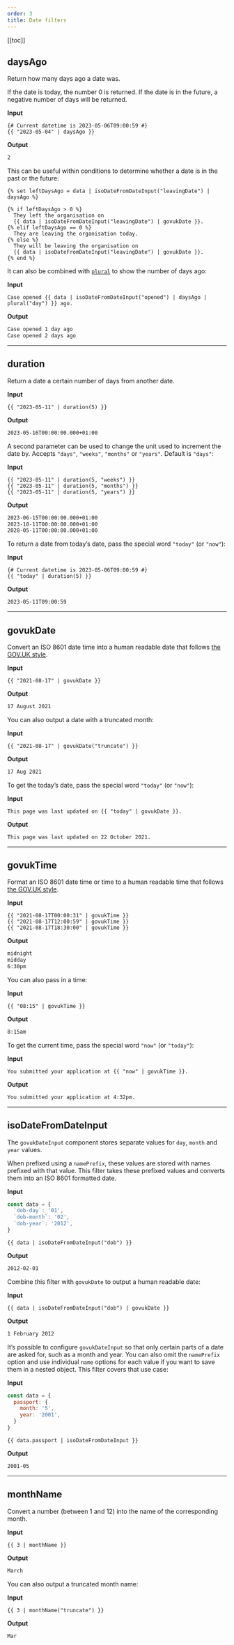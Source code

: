 ```yaml
---
order: 3
title: Date filters
---
```

<!-- markdownlint-disable no-emphasis-as-header -->

[[toc]]

## daysAgo

Return how many days ago a date was.

If the date is today, the number 0 is returned. If the date is in the future, a negative number of days will be returned.

**Input**

```njk
{# Current datetime is 2023-05-06T09:00:59 #}
{{ "2023-05-04" | daysAgo }}
```

**Output**

```html
2
```

This can be useful within conditions to determine whether a date is in the past or the future:

```njk
{% set leftDaysAgo = data | isoDateFromDateInput("leavingDate") | daysAgo %}

{% if leftDaysAgo > 0 %}
  They left the organisation on
  {{ data | isoDateFromDateInput("leavingDate") | govukDate }}.
{% elif leftDaysAgo == 0 %}
  They are leaving the organisation today.
{% else %}
  They will be leaving the organisation on
  {{ data | isoDateFromDateInput("leavingDate") | govukDate }}.
{% end %}
```

It can also be combined with [`plural`](/number#plural) to show the number of days ago:


**Input**

```njk
Case opened {{ data | isoDateFromDateInput("opened") | daysAgo | plural("day") }} ago.
```

**Output**

```html
Case opened 1 day ago
Case opened 2 days ago
```

***

## duration

Return a date a certain number of days from another date.

**Input**

```njk
{{ "2023-05-11" | duration(5) }}
```

**Output**

```html
2023-05-16T00:00:00.000+01:00
```

A second parameter can be used to change the unit used to increment the date by. Accepts `"days"`, `"weeks"`, `"months"` or `"years"`. Default is `"days"`:

**Input**

```njk
{{ "2023-05-11" | duration(5, "weeks") }}
{{ "2023-05-11" | duration(5, "months") }}
{{ "2023-05-11" | duration(5, "years") }}
```

**Output**

```html
2023-06-15T00:00:00.000+01:00
2023-10-11T00:00:00.000+01:00
2028-05-11T00:00:00.000+01:00
```

To return a date from today’s date, pass the special word `"today"` (or `"now"`):

**Input**

```njk
{# Current datetime is 2023-05-06T09:00:59 #}
{{ "today" | duration(5) }}
```

**Output**

```html
2023-05-11T09:00:59
```

***

## govukDate

Convert an ISO 8601 date time into a human readable date that follows [the GOV.UK style](https://www.gov.uk/guidance/style-guide/a-to-z-of-gov-uk-style#dates).

**Input**

```njk
{{ "2021-08-17" | govukDate }}
```

**Output**

```html
17 August 2021
```

You can also output a date with a truncated month:

**Input**

```njk
{{ "2021-08-17" | govukDate("truncate") }}
```

**Output**

```html
17 Aug 2021
```

To get the today’s date, pass the special word `"today"` (or `"now"`):

**Input**

```njk
This page was last updated on {{ "today" | govukDate }}.
```

**Output**

```html
This page was last updated on 22 October 2021.
```

***

## govukTime

Format an ISO 8601 date time or time to a human readable time that follows [the GOV.UK style](https://www.gov.uk/guidance/style-guide/a-to-z-of-gov-uk-style#times).

**Input**

```njk
{{ "2021-08-17T00:00:31" | govukTime }}
{{ "2021-08-17T12:00:59" | govukTime }}
{{ "2021-08-17T18:30:00" | govukTime }}
```

**Output**

```html
midnight
midday
6:30pm
```

You can also pass in a time:

**Input**

```njk
{{ "08:15" | govukTime }}
```

**Output**

```html
8:15am
```

To get the current time, pass the special word `"now"` (or `"today"`):

**Input**

```njk
You submitted your application at {{ "now" | govukTime }}.
```

**Output**

```html
You submitted your application at 4:32pm.
```

***

## isoDateFromDateInput

The `govukDateInput` component stores separate values for `day`, `month` and `year` values.

When prefixed using a `namePrefix`, these values are stored with names prefixed with that value. This filter takes these prefixed values and converts them into an ISO 8601 formatted date.

**Input**

```js
const data = {
  `dob-day`: '01',
  `dob-month`: '02',
  `dob-year`: '2012',
}
```

```njk
{{ data | isoDateFromDateInput("dob") }}
```

**Output**

```html
2012-02-01
```

Combine this filter with `govukDate` to output a human readable date:

**Input**

```njk
{{ data | isoDateFromDateInput("dob") | govukDate }}
```

**Output**

```html
1 February 2012
```

It’s possible to configure `govukDateInput` so that only certain parts of a date are asked for, such as a month and year. You can also omit the `namePrefix` option and use individual `name` options for each value if you want to save them in a nested object. This filter covers that use case:

**Input**

```js
const data = {
  passport: {
    month: '5',
    year: '2001',
  }
}
```

```njk
{{ data.passport | isoDateFromDateInput }}
```

**Output**

```html
2001-05
```

***

## monthName

Convert a number (between 1 and 12) into the name of the corresponding month.

**Input**

```njk
{{ 3 | monthName }}
```

**Output**

```html
March
```

You can also output a truncated month name:

**Input**

```njk
{{ 3 | monthName("truncate") }}
```

**Output**

```html
Mar
```
